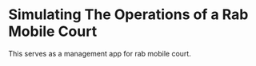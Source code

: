 # Simulating The Operations of a Rab Mobile Court
 
This serves as a management app for rab mobile court.
